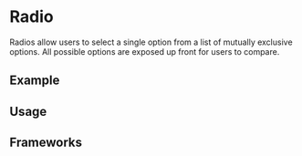 <script setup>
  import Vue from './vue.md';
  import React from './react.md';
</script>

# Radio

Radios allow users to select a single option from a list of mutually exclusive options. All possible options are exposed up front for users to compare.

<components-status react='released' vue='released' />

## Example

<radio-example />

## Usage

<component-design-guidelines name="Warp - Components / Radio Button" link="https://www.figma.com/file/nkiRpuVu6XRfvY96BA80H8/Components-overview?type=design&node-id=377-23900&mode=design" />

<component-questions />

## Frameworks

<tabs-content>
  <template #react>
   <react />
  </template>
  <template #vue>
    <vue />
  </template>
</tabs-content>